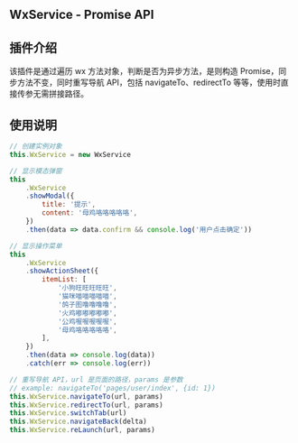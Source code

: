 ## WxService - Promise API

## 插件介绍
该插件是通过遍历 wx 方法对象，判断是否为异步方法，是则构造 Promise，同步方法不变，同时重写导航 API，包括 navigateTo、redirectTo 等等，使用时直接传参无需拼接路径。

## 使用说明
```js
// 创建实例对象
this.WxService = new WxService

// 显示模态弹窗
this
    .WxService
    .showModal({
        title: '提示',
        content: '母鸡咯咯咯咯咯',
    })
    .then(data => data.confirm && console.log('用户点击确定'))

// 显示操作菜单
this
    .WxService
    .showActionSheet({
        itemList: [
            '小狗旺旺旺旺旺',
            '猫咪喵喵喵喵喵',
            '鸽子图噜噜噜噜',
            '火鸡嘟嘟嘟嘟嘟',
            '公鸡喔喔喔喔喔',
            '母鸡咯咯咯咯咯',
        ],
    })
    .then(data => console.log(data))
    .catch(err => console.log(err))

// 重写导航 API，url 是页面的路径，params 是参数
// example: navigateTo('pages/user/index', {id: 1})
this.WxService.navigateTo(url, params)
this.WxService.redirectTo(url, params)
this.WxService.switchTab(url)
this.WxService.navigateBack(delta)
this.WxService.reLaunch(url, params)
```
